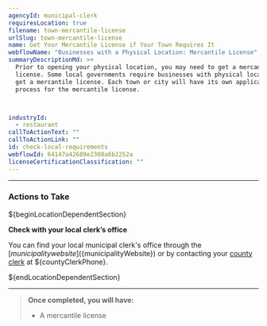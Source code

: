 ```yaml
---
agencyId: municipal-clerk
requiresLocation: true
filename: town-mercantile-license
urlSlug: town-mercantile-license
name: Get Your Mercantile License if Your Town Requires It
webflowName: "Businesses with a Physical Location: Mercantile License"
summaryDescriptionMd: >+
  Prior to opening your physical location, you may need to get a mercantile
  license. Some local governments require businesses with physical locations to
  get a mercantile license. Each town or city will have its own application
  process for the mercantile license.



industryId:
  - restaurant
callToActionText: ""
callToActionLink: ""
id: check-local-requirements
webflowId: 64147a42689e2308a6b2252a
licenseCertificationClassification: ""
---
```


---

### Actions to Take

${beginLocationDependentSection}

**Check with your local clerk’s office**

You can find your local municipal clerk's office through the [${municipality} website](${municipalityWebsite}) or by contacting your [county clerk](${countyClerkWebsite}) at ${countyClerkPhone}.

${endLocationDependentSection}

---

> **Once completed, you will have:**
>
> - A mercantile license
